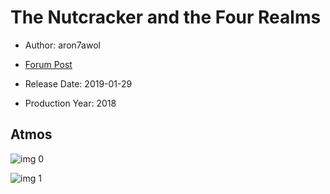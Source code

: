 # The Nutcracker and the Four Realms

* Author: aron7awol

* [Forum Post](https://www.avsforum.com/threads/bass-eq-for-filtered-movies.2995212/post-57504984)

* Release Date: 2019-01-29
* Production Year: 2018

## Atmos

![img 0](https://i.imgur.com/33AnbLB.jpg)

![img 1](https://i.imgur.com/1sPWSYM.jpg)

